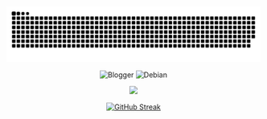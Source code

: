 <div align="center">

<picture>
  <source media="(prefers-color-scheme: dark)" srcset="https://raw.githubusercontent.com/platane/platane/output/github-contribution-grid-snake-dark.svg">
  <source media="(prefers-color-scheme: light)" srcset="https://raw.githubusercontent.com/platane/platane/output/github-contribution-grid-snake.svg">
  <img alt="github contribution grid snake animation" src="https://raw.githubusercontent.com/platane/platane/output/github-contribution-grid-snake.svg">
</picture>

![Blogger](https://img.shields.io/badge/Blogger-FF5722?style=for-the-badge&logo=blogger&logoColor=white) ![Debian](https://img.shields.io/badge/Debian-D70A53?style=for-the-badge&logo=debian&logoColor=white)
</br>

<img src="https://github-readme-stats.vercel.app/api/top-langs?username=ikiitech&show_icons=true&locale=en&layout=compact"/></br>

[![GitHub Streak](http://github-readme-streak-stats.herokuapp.com?user=ikiitech&theme=light&background=ffffff)](https://git.io/streak-stats)
</div>
